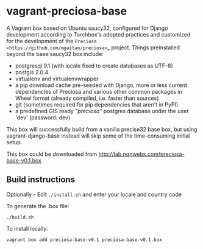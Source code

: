 vagrant-preciosa-base
======================

A Vagrant box based on Ubuntu saucy32, configured for Django development according to Torchbox's adopted practices and customized
for the development of the `Preciosa <https://github.com/mgaitan/preciosa>`_ project. Things preinstalled beyond the base saucy32 box include:

* postgresql 9.1 (with locale fixed to create databases as UTF-8)
* postgis 2.0.4
* virtualenv and virtualenvwrapper
* a pip download cache pre-seeded with Django, more or less current dependencies of Preciosa and various other common packages in Wheel format (already compiled, i.e. faster than sources)
* git (sometimes required for pip dependencies that aren't in PyPI)
* a predefined GIS ready *"preciosa"* postgres database under the user 'dev' (password: dev)

This box will successfully build from a vanilla precise32 base box, but using vagrant-django-base instead will skip some of the time-consuming initial setup.

This box could be downloaded from http://lab.nqnwebs.com/preciosa-base-v0.1.box

Build instructions
------------------

Optionally - Edit `./install.sh` and enter your locale and country code

To generate the .box file:

    ./build.sh

To install locally:

    vagrant box add preciosa-base-v0.1 preciosa-base-v0.1.box
